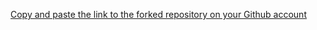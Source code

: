 [Copy and paste the link to the forked repository on your Github account](https://github.com/paulinafischer/datasharing) 

